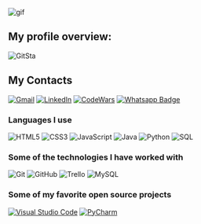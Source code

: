 ![gif](https://media.giphy.com/media/ryKkajMOMjYCQ/giphy.gif)

## My profile overview:
![GitSta](https://github-readme-stats.vercel.app/api?username=thiagolozano&show_icons=true&title_color=fff&icon_color=79ff97&text_color=9f9f9f&bg_color=151515)


## My Contacts
[![Gmail](https://img.shields.io/badge/-GMAIL-D14836?style=for-the-badge&logo=gmail&logoColor=white)](mailto:thiagolozano58@gmail.com)
[![LinkedIn](https://img.shields.io/badge/-LINKEDIN-0077B5?style=for-the-badge&logo=linkedin&logoColor=white)](https://www.linkedin.com/in/thiago-lozano-a88055174/)
[![CodeWars](https://img.shields.io/badge/-CODEWARS-EB802F?style=for-the-badge&logo=codwars&logoColor=white)](https://www.codewars.com/users/ThiagoLozano)
[![Whatsapp Badge](https://img.shields.io/badge/-Whatsapp-4CA143?style=for-the-badge&logo=whatsapp&logoColor=white)](https://api.whatsapp.com/send?phone=5511998959958!)


### Languages I use
![HTML5](https://img.shields.io/badge/-HTML5-222222?style=flat&logo=html5)
![CSS3](https://img.shields.io/badge/-CSS3-222222?style=flat&logo=css3&logoColor=007ACC)
![JavaScript](https://img.shields.io/badge/-JavaScript-222222?style=flat&logo=javascript)
![Java](https://img.shields.io/badge/-Java-222222?style=flat&logo=java&logoColor=F05032)
![Python](https://img.shields.io/badge/-Python-222222?style=flat&logo=python)
![SQL](https://img.shields.io/badge/-SQL-222222?style=flat&logo=postgresql)


### Some of the technologies I have worked with
![Git](https://img.shields.io/badge/-Git-222222?style=flat&logo=git&logoColor=F05032)
![GitHub](https://img.shields.io/badge/-GitHub-222222?style=flat&logo=github&logoColor=white)
![Trello](https://img.shields.io/badge/-Trello-222222?style=flat&logo=trello&logoColor=007ACC)
![MySQL](https://img.shields.io/badge/-MySQL-222222?style=flat-square&logo=mysql&logoColor=white)


### Some of my favorite open source projects
[![Visual Studio Code](https://img.shields.io/badge/-VSCode-222222?style=flat&logo=visual-studio-code&logoColor=007ACC)](https://github.com/microsoft/vscode)
[![PyCharm](https://img.shields.io/badge/-PyCharm-222222?style=flat&logo=pycharm)](https://www.jetbrains.com/pt-br/pycharm/download/#section=windows)
